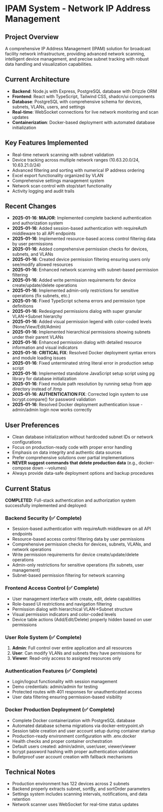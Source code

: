 # IPAM System - Network IP Address Management

## Project Overview
A comprehensive IP Address Management (IPAM) solution for broadcast facility network infrastructure, providing advanced network scanning, intelligent device management, and precise subnet tracking with robust data handling and visualization capabilities.

## Current Architecture
- **Backend**: Node.js with Express, PostgreSQL database with Drizzle ORM
- **Frontend**: React with TypeScript, Tailwind CSS, shadcn/ui components
- **Database**: PostgreSQL with comprehensive schema for devices, subnets, VLANs, users, and settings
- **Real-time**: WebSocket connections for live network monitoring and scan updates
- **Containerization**: Docker-based deployment with automated database initialization

## Key Features Implemented
- Real-time network scanning with subnet validation
- Device tracking across multiple network ranges (10.63.20.0/24, 10.63.21.0/24)
- Advanced filtering and sorting with numerical IP address ordering
- Excel export functionality organized by VLAN
- Comprehensive settings management system
- Network scan control with stop/start functionality
- Activity logging and audit trails

## Recent Changes
- **2025-01-16**: **MAJOR**: Implemented complete backend authentication and authorization system
- **2025-01-16**: Added session-based authentication with requireAuth middleware to all API endpoints
- **2025-01-16**: Implemented resource-based access control filtering data by user permissions
- **2025-01-16**: Added comprehensive permission checks for devices, subnets, and VLANs
- **2025-01-16**: Created device permission filtering ensuring users only see/modify allowed resources
- **2025-01-16**: Enhanced network scanning with subnet-based permission filtering
- **2025-01-16**: Added write permission requirements for device create/update/delete operations
- **2025-01-16**: Implemented admin-only restrictions for sensitive operations (fix subnets, etc.)
- **2025-01-16**: Fixed TypeScript schema errors and permission type definitions
- **2025-01-16**: Redesigned permissions dialog with super granular VLAN→Subnet hierarchy
- **2025-01-16**: Added visual permission legend with color-coded levels (None/View/Edit/Admin)
- **2025-01-16**: Implemented hierarchical permissions showing subnets under their parent VLANs
- **2025-01-16**: Enhanced permission dialog with detailed resource information and visual indicators
- **2025-01-16**: **CRITICAL FIX**: Resolved Docker deployment syntax errors and module loading issues
- **2025-01-16**: Fixed unterminated string literal error in production setup script
- **2025-01-16**: Implemented standalone JavaScript setup script using pg library for database initialization
- **2025-01-16**: Fixed module path resolution by running setup from app directory instead of /tmp
- **2025-01-16**: **AUTHENTICATION FIX**: Corrected login system to use bcrypt.compare() for password validation
- **2025-01-16**: Resolved Docker deployment authentication issue - admin/admin login now works correctly

## User Preferences
- Clean database initialization without hardcoded subnet IDs or network configurations
- Focus on production-ready code with proper error handling
- Emphasis on data integrity and authentic data sources
- Prefer comprehensive solutions over partial implementations
- **NEVER suggest commands that delete production data** (e.g., docker-compose down --volumes)
- Always provide data-safe deployment options and backup procedures

## Current Status
**COMPLETED**: Full-stack authentication and authorization system successfully implemented and deployed:

### Backend Security (✅ Complete)
- Session-based authentication with requireAuth middleware on all API endpoints
- Resource-based access control filtering data by user permissions
- Comprehensive permission checks for devices, subnets, VLANs, and network operations
- Write permission requirements for device create/update/delete operations
- Admin-only restrictions for sensitive operations (fix subnets, user management)
- Subnet-based permission filtering for network scanning

### Frontend Access Control (✅ Complete)  
- User management interface with create, edit, delete capabilities
- Role-based UI restrictions and navigation filtering
- Permission dialog with hierarchical VLAN→Subnet structure
- Visual permission indicators and color-coded levels
- Device table actions (Add/Edit/Delete) properly hidden based on user permissions

### User Role System (✅ Complete)
1. **Admin**: Full control over entire application and all resources
2. **User**: Can modify VLANs and subnets they have permissions for  
3. **Viewer**: Read-only access to assigned resources only

### Authentication Features (✅ Complete)
- Login/logout functionality with session management
- Demo credentials: admin/admin for testing
- Protected routes with 401 responses for unauthenticated access
- User data filtering ensuring permission-based visibility

### Docker Production Deployment (✅ Complete)
- Complete Docker containerization with PostgreSQL database
- Automated database schema migrations via docker-entrypoint.sh
- Session table creation and user account setup during container startup
- Production-ready environment configuration with .env.docker
- Health checks and proper container orchestration
- Default users created: admin/admin, user/user, viewer/viewer
- bcrypt password hashing with proper authentication validation
- Bulletproof user account creation with fallback mechanisms

## Technical Notes
- Production environment has 122 devices across 2 subnets
- Backend properly extracts subnet, sortBy, and sortOrder parameters
- Settings system includes scanning intervals, notifications, and data retention
- Network scanner uses WebSocket for real-time status updates